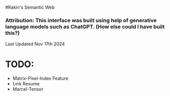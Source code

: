 #Rakin's Semantic Web

### Attribution: This interface was built using help of generative language models such as ChatGPT. (How else could I have built this?)

Last Updated Nov 17th 2024

# TODO:
- Matrix-Pixel-Index Feature 
- Link Resume 
- Marcel-Tensor 



